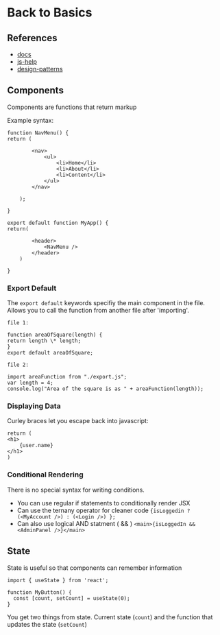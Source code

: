 # Back to Basics

## References

- [docs](https://react.dev/learn)
- [js-help](https://javascript.info/import-export#export-default)
- [design-patterns](https://refactoring.guru/design-patterns/)

## Components

Components are functions that return markup

Example syntax:

```
function NavMenu() {
return (

        <nav>
            <ul>
                <li>Home</li>
                <li>About</li>
                <li>Content</li>
            </ul>
        </nav>

    );

}
```

```
export default function MyApp() {
return(

        <header>
            <NavMenu />
        </header>
    )

}
```

### Export Default

The `export default` keywords specifiy the main component in the file.
Allows you to call the function from another file after 'importing'.

```
file 1:

function areaOfSquare(length) {
return length \* length;
}
export default areaOfSquare;
```

```
file 2:

import areaFunction from "./export.js";
var length = 4;
console.log("Area of the square is as " + areaFunction(length));
```

### Displaying Data

Curley braces let you escape back into javascript:

```
return (
<h1>
    {user.name}
</h1>
)
```

### Conditional Rendering

There is no special syntax for writing conditions.

- You can use regular if statements to conditionally render JSX
- Can use the ternany operator for cleaner code `{isLoggedin ? (<MyAccount />) : (<Login />) };`
- Can also use logical AND statment ( && ) `<main>{isLoggedIn && <AdminPanel />}</main>`

## State

State is useful so that components can remember information

```
import { useState } from 'react';

function MyButton() {
  const [count, setCount] = useState(0);
}
```

You get two things from state. Current state (`count`) and the function that updates the state (`setCount`)
